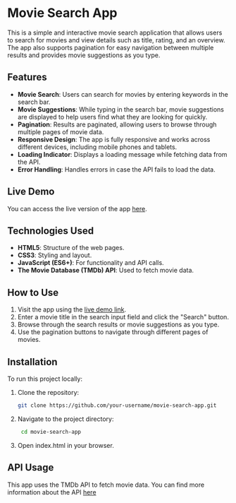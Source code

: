 # Movie Search App

This is a simple and interactive movie search application that allows users to search for movies and view details such as title, rating, and an overview. The app also supports pagination for easy navigation between multiple results and provides movie suggestions as you type.

## Features

- **Movie Search**: Users can search for movies by entering keywords in the search bar.
- **Movie Suggestions**: While typing in the search bar, movie suggestions are displayed to help users find what they are looking for quickly.
- **Pagination**: Results are paginated, allowing users to browse through multiple pages of movie data.
- **Responsive Design**: The app is fully responsive and works across different devices, including mobile phones and tablets.
- **Loading Indicator**: Displays a loading message while fetching data from the API.
- **Error Handling**: Handles errors in case the API fails to load the data.

## Live Demo

You can access the live version of the app [here](https://movie-search-app-three-tau.vercel.app/).

## Technologies Used

- **HTML5**: Structure of the web pages.
- **CSS3**: Styling and layout.
- **JavaScript (ES6+)**: For functionality and API calls.
- **The Movie Database (TMDb) API**: Used to fetch movie data.

## How to Use

1. Visit the app using the [live demo link](https://movie-search-app-three-tau.vercel.app/).
2. Enter a movie title in the search input field and click the "Search" button.
3. Browse through the search results or movie suggestions as you type.
4. Use the pagination buttons to navigate through different pages of movies.

## Installation

To run this project locally:

1. Clone the repository:
   ```bash
   git clone https://github.com/your-username/movie-search-app.git
2. Navigate to the project directory:
   ```bash
    cd movie-search-app
3. Open index.html in your browser.

## API Usage
This app uses the TMDb API to fetch movie data. You can find more information about the API [here](https://developer.themoviedb.org/docs/getting-started)
